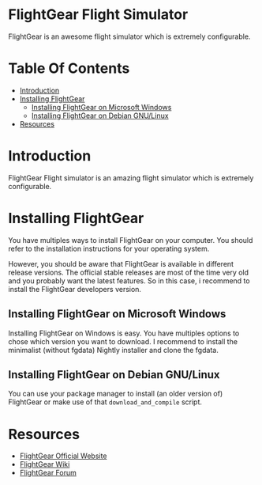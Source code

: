 # FlightGear Flight Simulator

FlightGear is an awesome flight simulator which is extremely configurable.

# Table Of Contents

* [Introduction](#introduction)
* [Installing FlightGear](#installing-flightgear)
    * [Installing FlightGear on Microsoft Windows](#installing-flightgear-on-microsoft-windows)
    * [Installing FlightGear on Debian GNU/Linux](#installing-flightgear-on-debian-gnulinux)
* [Resources](#resources)

# Introduction

FlightGear Flight simulator is an amazing flight simulator which is extremely configurable.

# Installing FlightGear

You have multiples ways to install FlightGear on your computer. You should refer to the installation instructions for your operating system.

However, you should be aware that FlightGear is available in different release versions. The official stable releases are most of the time very old and you probably want the latest features. So in this case, i recommend to install the FlightGear developers version.

## Installing FlightGear on Microsoft Windows

Installing FlightGear on Windows is easy. You have multiples options to chose which version you want to download. I recommend to install the minimalist (without fgdata) Nightly installer and clone the fgdata.

## Installing FlightGear on Debian GNU/Linux

You can use your package manager to install (an older version of) FlightGear or make use of that `download_and_compile` script.

# Resources

* [FlightGear Official Website](http://www.flightgear.org)
* [FlightGear Wiki](http://wiki.flightgear.org)
* [FlightGear Forum](https://forum.flightgear.org/)